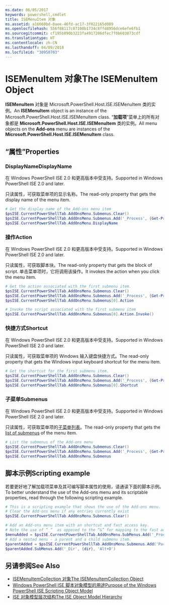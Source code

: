 ```yaml
---
ms.date: 06/05/2017
keywords: powershell,cmdlet
title: ISEMenuItem 对象
ms.assetid: a16660bd-0aee-46fd-ac17-3f022165d089
ms.openlocfilehash: 556f88117c07100b1734c8ffd8956dce6efe6fb1
ms.sourcegitcommit: cf195b090b3223fa4917206dfec7f0b603873cdf
ms.translationtype: HT
ms.contentlocale: zh-CN
ms.lasthandoff: 04/09/2018
ms.locfileid: "30950703"
---
```

# <a name="the-isemenuitem-object"></a><span data-ttu-id="2f629-103">ISEMenuItem 对象</span><span class="sxs-lookup"><span data-stu-id="2f629-103">The ISEMenuItem Object</span></span>

<span data-ttu-id="2f629-104">**ISEMenuItem** 对象是 Microsoft.PowerShell.Host.ISE.ISEMenuItem 类的实例。</span><span class="sxs-lookup"><span data-stu-id="2f629-104">An **ISEMenuItem** object is an instance of the Microsoft.PowerShell.Host.ISE.ISEMenuItem class.</span></span> <span data-ttu-id="2f629-105">“**加载项**”菜单上的所有对象都是 **Microsoft.PowerShell.Host.ISE.ISEMenuItem** 类的实例。</span><span class="sxs-lookup"><span data-stu-id="2f629-105">All menu objects on the **Add-ons** menu are instances of the **Microsoft.PowerShell.Host.ISE.ISEMenuItem** class.</span></span>

## <a name="properties"></a><span data-ttu-id="2f629-106">“属性”</span><span class="sxs-lookup"><span data-stu-id="2f629-106">Properties</span></span>

### <a name="displayname"></a><span data-ttu-id="2f629-107">DisplayName</span><span class="sxs-lookup"><span data-stu-id="2f629-107">DisplayName</span></span>

<span data-ttu-id="2f629-108">在 Windows PowerShell ISE 2.0 和更高版本中受支持。</span><span class="sxs-lookup"><span data-stu-id="2f629-108">Supported in Windows PowerShell ISE 2.0 and later.</span></span>

<span data-ttu-id="2f629-109">只读属性，可获取菜单项的显示名称。</span><span class="sxs-lookup"><span data-stu-id="2f629-109">The read-only property that gets the display name of the menu item.</span></span>

```powershell
# Get the display name of the Add-ons menu item
$psISE.CurrentPowerShellTab.AddOnsMenu.Submenus.Clear()
$psISE.CurrentPowerShellTab.AddOnsMenu.Submenus.Add('_Process', {Get-Process}, 'Alt+P')
$psISE.CurrentPowerShellTab.AddOnsMenu.DisplayName
```

### <a name="action"></a><span data-ttu-id="2f629-110">操作</span><span class="sxs-lookup"><span data-stu-id="2f629-110">Action</span></span>

<span data-ttu-id="2f629-111">在 Windows PowerShell ISE 2.0 和更高版本中受支持。</span><span class="sxs-lookup"><span data-stu-id="2f629-111">Supported in Windows PowerShell ISE 2.0 and later.</span></span>

<span data-ttu-id="2f629-112">只读属性，可获取脚本块。</span><span class="sxs-lookup"><span data-stu-id="2f629-112">The read-only property that gets the block of script.</span></span> <span data-ttu-id="2f629-113">单击菜单项时，它将调用该操作。</span><span class="sxs-lookup"><span data-stu-id="2f629-113">It invokes the action when you click the menu item.</span></span>

```powershell
# Get the action associated with the first submenu item.
$psISE.CurrentPowerShellTab.AddOnsMenu.Submenus.Clear()
$psISE.CurrentPowerShellTab.AddOnsMenu.Submenus.Add('_Process', {Get-Process}, 'Alt+P')
$psISE.CurrentPowerShellTab.AddOnsMenu.Submenus[0].Action

# Invoke the script associated with the first submenu item
$psISE.CurrentPowerShellTab.AddOnsMenu.Submenus[0].Action.Invoke()
```

### <a name="shortcut"></a><span data-ttu-id="2f629-114">快捷方式</span><span class="sxs-lookup"><span data-stu-id="2f629-114">Shortcut</span></span>

<span data-ttu-id="2f629-115">在 Windows PowerShell ISE 2.0 和更高版本中受支持。</span><span class="sxs-lookup"><span data-stu-id="2f629-115">Supported in Windows PowerShell ISE 2.0 and later.</span></span>

<span data-ttu-id="2f629-116">只读属性，可获取菜单项的 Windows 输入键盘快捷方式。</span><span class="sxs-lookup"><span data-stu-id="2f629-116">The read-only property that gets the Windows input keyboard shortcut for the menu item.</span></span>

```powershell
# Get the shortcut for the first submenu item.
$psISE.CurrentPowerShellTab.AddOnsMenu.Submenus.Clear()
$psISE.CurrentPowerShellTab.AddOnsMenu.Submenus.Add('_Process', {Get-Process}, 'Alt+P')
$psISE.CurrentPowerShellTab.AddOnsMenu.Submenus[0].Shortcut
```

### <a name="submenus"></a><span data-ttu-id="2f629-117">子菜单</span><span class="sxs-lookup"><span data-stu-id="2f629-117">Submenus</span></span>

<span data-ttu-id="2f629-118">在 Windows PowerShell ISE 2.0 和更高版本中受支持。</span><span class="sxs-lookup"><span data-stu-id="2f629-118">Supported in Windows PowerShell ISE 2.0 and later.</span></span>

<span data-ttu-id="2f629-119">只读属性，可获取菜单项的[子菜单列表](The-ISEMenuItemCollection-Object.md)。</span><span class="sxs-lookup"><span data-stu-id="2f629-119">The read-only property that gets the [list of submenus](The-ISEMenuItemCollection-Object.md) of the menu item.</span></span>

```powershell
# List the submenus of the Add-ons menu
$psISE.CurrentPowerShellTab.AddOnsMenu.Submenus.Clear()
$psISE.CurrentPowerShellTab.AddOnsMenu.Submenus.Add('_Process', {Get-Process}, 'Alt+P')
$psISE.CurrentPowerShellTab.AddOnsMenu.Submenus
```

## <a name="scripting-example"></a><span data-ttu-id="2f629-120">脚本示例</span><span class="sxs-lookup"><span data-stu-id="2f629-120">Scripting example</span></span>

<span data-ttu-id="2f629-121">若要更好地了解加载项菜单及其可编写脚本属性的使用，请通读下面的脚本示例。</span><span class="sxs-lookup"><span data-stu-id="2f629-121">To better understand the use of the Add-ons menu and its scriptable properties, read through the following scripting example.</span></span>

```powershell
# This is a scripting example that shows the use of the Add-ons menu.
# Clear the Add-ons menu if any entries currently exist
$psISE.CurrentPowerShellTab.AddOnsMenu.Submenus.Clear()

# Add an Add-ons menu item with an shortcut and fast access key.
# Note the use of “_”  as opposed to the “&” for mapping to the fast access key letter for the menu item.
$menuAdded = $psISE.CurrentPowerShellTab.AddOnsMenu.SubMenus.Add('_Process', {Get-Process}, 'Alt+P')
# Add a nested menu - a parent and a child submenu item.
$parentAdded = $psISE.CurrentPowerShellTab.AddOnsMenu.Submenus.Add('Parent', $null, $null)
$parentAdded.SubMenus.Add('_Dir', {dir}, 'Alt+D')
```

## <a name="see-also"></a><span data-ttu-id="2f629-122">另请参阅</span><span class="sxs-lookup"><span data-stu-id="2f629-122">See Also</span></span>

- [<span data-ttu-id="2f629-123">ISEMenuItemCollection 对象</span><span class="sxs-lookup"><span data-stu-id="2f629-123">The ISEMenuItemCollection Object</span></span>](The-ISEMenuItemCollection-Object.md)
- [<span data-ttu-id="2f629-124">Windows PowerShell ISE 脚本对象模型的用途</span><span class="sxs-lookup"><span data-stu-id="2f629-124">Purpose of the Windows PowerShell ISE Scripting Object Model</span></span>](Purpose-of-the-Windows-PowerShell-ISE-Scripting-Object-Model.md)
- [<span data-ttu-id="2f629-125">ISE 对象模型层次结构</span><span class="sxs-lookup"><span data-stu-id="2f629-125">The ISE Object Model Hierarchy</span></span>](The-ISE-Object-Model-Hierarchy.md)